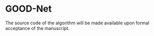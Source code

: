 # GOOD-Net
The source code of the algorithm will be made available upon formal acceptance of the manuscript.
